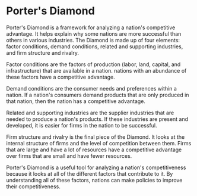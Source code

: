 # Porter's Diamond

Porter's Diamond is a framework for analyzing a nation's competitive advantage. It helps explain why some nations are more successful than others in various industries. The Diamond is made up of four elements: factor conditions, demand conditions, related and supporting industries, and firm structure and rivalry.

Factor conditions are the factors of production (labor, land, capital, and infrastructure) that are available in a nation. nations with an abundance of these factors have a competitive advantage.

Demand conditions are the consumer needs and preferences within a nation. If a nation's consumers demand products that are only produced in that nation, then the nation has a competitive advantage.

Related and supporting industries are the supplier industries that are needed to produce a nation's products. If these industries are present and developed, it is easier for firms in the nation to be successful.

Firm structure and rivalry is the final piece of the Diamond. It looks at the internal structure of firms and the level of competition between them. Firms that are large and have a lot of resources have a competitive advantage over firms that are small and have fewer resources.

Porter's Diamond is a useful tool for analyzing a nation's competitiveness because it looks at all of the different factors that contribute to it. By understanding all of these factors, nations can make policies to improve their competitiveness.
